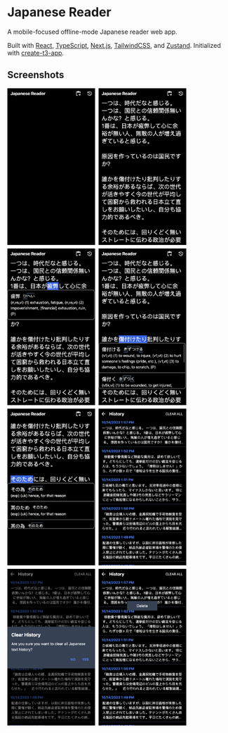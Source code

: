 # Japanese Reader

A mobile-focused offline-mode Japanese reader web app.

Built with [React](https://react.dev), [TypeScript](https://typescriptlang.org), [Next.js](https://nextjs.org), [TailwindCSS](https://tailwindcss.com), and [Zustand](https://github.com/pmndrs/zustand). Initialized with [create-t3-app](https://create.t3.gg).

## Screenshots

<div style="display: flex; flex-wrap: wrap; gap: 8px;">
  <img width="200" src="screenshots/reader-empty.png" alt="" />
  <img width="200" src="screenshots/reader-text.png" alt="" />
  <img width="200" src="screenshots/reader-single-definition.png" alt="" />
  <img width="200" src="screenshots/reader-multiple-definitions.png" alt="" />
  <img width="200" src="screenshots/reader-same-definitions-different-kanji.png" alt="" />
  <img width="200" src="screenshots/history.png" alt="" />
  <img width="200" src="screenshots/history-clear-all.png" alt="" />
  <img width="200" src="screenshots/history-longpress-delete.png" alt="" />
</div>

